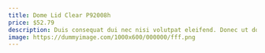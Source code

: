 ```yaml
---
title: Dome Lid Clear P92008h
price: $52.79
description: Duis consequat dui nec nisi volutpat eleifend. Donec ut dolor. Morbi vel lectus in quam fringilla rhoncus.
image: https://dummyimage.com/1000x600/000000/fff.png
---
```

